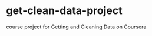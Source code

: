 get-clean-data-project
======================

course project for Getting and Cleaning Data on Coursera
